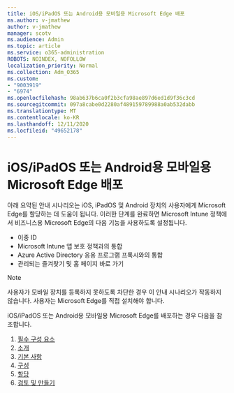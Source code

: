 ```yaml
---
title: iOS/iPadOS 또는 Android용 모바일용 Microsoft Edge 배포
ms.author: v-jmathew
author: v-jmathew
manager: scotv
ms.audience: Admin
ms.topic: article
ms.service: o365-administration
ROBOTS: NOINDEX, NOFOLLOW
localization_priority: Normal
ms.collection: Adm_O365
ms.custom:
- "9003919"
- "6974"
ms.openlocfilehash: 98ab637b6ca0f2b3cfa98ae897d6ed1d9f36c3cd
ms.sourcegitcommit: 097a8cabe0d2280af489159789988a0ab532dabb
ms.translationtype: MT
ms.contentlocale: ko-KR
ms.lasthandoff: 12/11/2020
ms.locfileid: "49652178"
---
```

# <a name="deploy-microsoft-edge-for-mobile-for-iosipados-or-android"></a>iOS/iPadOS 또는 Android용 모바일용 Microsoft Edge 배포

아래 요약된 안내 시나리오는 iOS, iPadOS 및 Android 장치의 사용자에게 Microsoft Edge를 할당하는 데 도움이 됩니다. 이러한 단계를 완료하면 Microsoft Intune 정책에서 비즈니스용 Microsoft Edge의 다음 기능을 사용하도록 설정됩니다.

- 이중 ID
- Microsoft Intune 앱 보호 정책과의 통합
- Azure Active Directory 응용 프로그램 프록시와의 통합
- 관리되는 즐겨찾기 및 홈 페이지 바로 가기

> [!NOTE]
> 사용자가 모바일 장치를 등록하지 못하도록 차단한 경우 이 안내 시나리오가 작동하지 않습니다. 사용자는 Microsoft Edge를 직접 설치해야 합니다.

iOS/iPadOS 또는 Android용 모바일용 Microsoft Edge를 배포하는 경우 다음을 참조합니다.

1. [필수 구성 요소](https://go.microsoft.com/fwlink/?linkid=2133027)
2. [소개](https://go.microsoft.com/fwlink/?linkid=2133520)
3. [기본 사항](https://go.microsoft.com/fwlink/?linkid=2133421)
4. [구성](https://go.microsoft.com/fwlink/?linkid=2133521)
5. [할당](https://go.microsoft.com/fwlink/?linkid=2132869)
6. [검토 및 만들기](https://go.microsoft.com/fwlink/?linkid=2133522)
